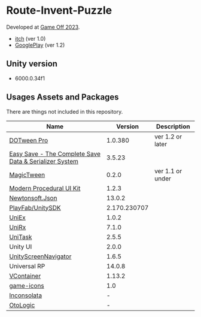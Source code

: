 # Route-Invent-Puzzle

Developed at [Game Off 2023](https://itch.io/jam/game-off-2023).

* [itch](https://kitatas.itch.io/route-invent-puzzle) (ver 1.0)
* [GooglePlay](https://play.google.com/store/apps/details?id=com.KitaLab.RIPuzzle) (ver 1.2)

## Unity version
* 6000.0.34f1

## Usages Assets and Packages

There are things not included in this repository.

|Name|Version|Description|
|---|---|---|
|[DOTween Pro](https://assetstore.unity.com/packages/tools/visual-scripting/dotween-pro-32416)|1.0.380|ver 1.2 or later|
|[Easy Save - The Complete Save Data & Serializer System](https://assetstore.unity.com/packages/tools/utilities/easy-save-the-complete-save-data-serializer-system-768)|3.5.23||
|[MagicTween](https://github.com/AnnulusGames/MagicTween)|0.2.0|ver 1.1 or under|
|[Modern Procedural UI Kit](https://assetstore.unity.com/packages/tools/gui/modern-procedural-ui-kit-163041)|1.2.3||
|[Newtonsoft.Json](https://github.com/JamesNK/Newtonsoft.Json)|13.0.2||
|[PlayFab/UnitySDK](https://github.com/PlayFab/UnitySDK)|2.170.230707||
|[UniEx](https://github.com/kitatas/UniEx)|1.0.2||
|[UniRx](https://github.com/neuecc/UniRx)|7.1.0||
|[UniTask](https://github.com/Cysharp/UniTask)|2.5.5||
|Unity UI|2.0.0||
|[UnityScreenNavigator](https://github.com/Haruma-K/UnityScreenNavigator)|1.6.5||
|Universal RP|14.0.8||
|[VContainer](https://github.com/hadashiA/VContainer)|1.13.2||
|[game-icons](https://www.kenney.nl/assets/game-icons)|1.0||
|[Inconsolata](https://fonts.google.com/specimen/Inconsolata)|-||
|[OtoLogic](https://otologic.jp/)|-||


